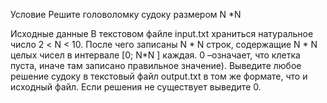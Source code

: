 Условие
Решите головоломку судоку размером
N *N 

Исходные данные
В текстовом файле input.txt храниться натуральное число 2 < N < 10. После чего записаны N * N строк, содержащие N * N целых чисел в интервале [0; N*N ] каждая. 0 –означает, что клетка пуста, иначе там записано правильное значение). Выведите любое
решение судоку в текстовый файл output.txt в том же формате, что и исходный файл. Если
решения не существует выведите 0.